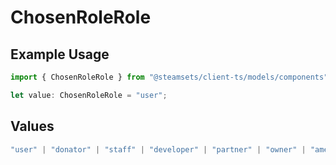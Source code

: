# ChosenRoleRole

## Example Usage

```typescript
import { ChosenRoleRole } from "@steamsets/client-ts/models/components";

let value: ChosenRoleRole = "user";
```

## Values

```typescript
"user" | "donator" | "staff" | "developer" | "partner" | "owner" | "amethyst" | "amber" | "emerald" | "sapphire" | "ruby" | "diamond" | "contributor" | "early_supporter" | "beta" | "translator" | "top_100" | "badge_scout" | "nitro_booster"
```